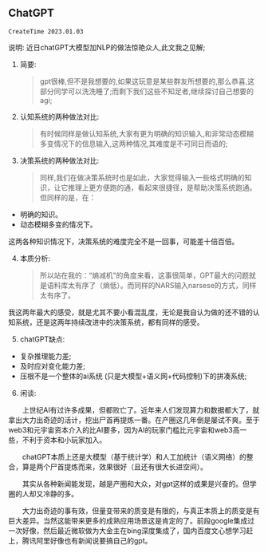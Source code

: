 ## ChatGPT
`CreateTime 2023.01.03`

说明: 近日chatGPT大模型加NLP的做法惊艳众人,此文我之见解;

1. 简要:
   > gpt很棒,但不是我想要的,如果这玩意是某些群友所想要的,那么恭喜,这部分同学可以洗洗睡了;而剩下我们这些不知足者,继续探讨自己想要的agi;

2. 认知系统的两种做法对比:
   > 有时候同样是做认知系统,大家有更为明确的知识输入,和非常动态模糊多变情况下的信息输入,这两种情况,其难度是不可同日而语的;

3. 决策系统的两种做法对比:
   > 同样,我们在做决策系统时也是如此，大家觉得输入一些格式明确的知识，让它推理上更方便跑的通，看起来很捷径，是帮助决策系统跑通。但同样的是，在：
* 明确的知识。
* 动态模糊多变的情况下。

这两各种知识情况下，决策系统的难度完全不是一回事，可能差十倍百倍。

4. 本质分析:
   > 所以站在我的：“熵减机”的角度来看，这事很简单，GPT最大的问题就是语料库太有序了（熵低）。而同样的NARS输入narsese的方式，同样太有序了。

我这两年最大的感受，就是尤其不要小看混乱度，无论是我自认为做的还不错的认知系统，还是这两年持续改进中的决策系统，都有同样的感受。

5. chatGPT缺点:
  * 复杂推理能力差;
  * 及时应对变化能力差;
  * 压根不是一个整体的ai系统 (只是大模型+语义网+代码控制)下的拼凑系统;

6. 闲谈:

　　上世纪AI有过许多成果，但都败亡了。近年来人们发现算力和数据都大了，就拿出大力出奇迹的活计，挖出尸首再提炼一番。在产圈这几年倒是屡试不爽。至于web3和元宇宙资本介入的比AI要多，因为AI的玩家门槛比元宇宙和web3高一些，不利于资本和小玩家加入。

　　chatGPT本质上还是大模型（基于统计学）和人工加统计（语义网络）的整合，算是两个尸首提炼而来，效果很好（且还有很大长进空间）。

　　其实从各种新闻能发现，越是产圈和大众，对gpt这样的成果是兴奋的。但学圈的人却又冷静的多。

　　大力出奇迹的事有效，但量变带来的质变是有限的，与真正本质上的质变是有巨大差异。当然这能带来更多的成熟应用场景这是肯定的了。前段google集成过一次好像，然后最近微软做为大金主在bing深度集成了，国内百度文心想学习赶上，腾讯阿里好像也有新闻说要搞自己的gpt。
